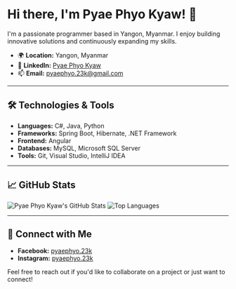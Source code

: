 # Hi there, I'm Pyae Phyo Kyaw! 👋

I'm a passionate programmer based in Yangon, Myanmar. I enjoy building innovative solutions and continuously expanding my skills.

- 🌍 **Location:** Yangon, Myanmar   
- 💼 **LinkedIn:** [Pyae Phyo Kyaw](https://www.linkedin.com/in/pyaephyo23/)  
- 📫 **Email:** [pyaephyo.23k@gmail.com](mailto:pyaephyo.23k@gmail.com)

---

## 🛠️ Technologies & Tools

- **Languages:** C#, Java, Python  
- **Frameworks:** Spring Boot, Hibernate, .NET Framework  
- **Frontend:** Angular  
- **Databases:** MySQL, Microsoft SQL Server  
- **Tools:** Git, Visual Studio, IntelliJ IDEA  

---



## 📈 GitHub Stats

![Pyae Phyo Kyaw's GitHub Stats](https://github-readme-stats.vercel.app/api?username=pyaephyo23&show_icons=true&theme=radical)
![Top Languages](https://github-readme-stats.vercel.app/api/top-langs/?username=pyaephyo23&layout=compact&theme=radical)

---

## 🔗 Connect with Me

- **Facebook:** [pyaephyo.23k](https://www.facebook.com/pyaephyo.23k)  
- **Instagram:** [pyaephyo.23k](https://www.instagram.com/pyaephyo.23k)  

Feel free to reach out if you'd like to collaborate on a project or just want to connect!
